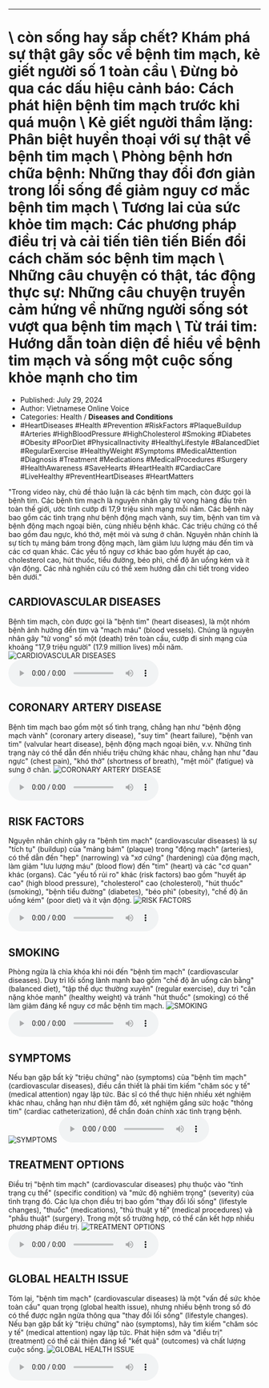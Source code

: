 
---

# \ còn sống hay sắp chết? Khám phá sự thật gây sốc về bệnh tim mạch, kẻ giết người số 1 toàn cầu \ Đừng bỏ qua các dấu hiệu cảnh báo: Cách phát hiện bệnh tim mạch trước khi quá muộn \ Kẻ giết người thầm lặng: Phân biệt huyền thoại với sự thật về bệnh tim mạch \ Phòng bệnh hơn chữa bệnh: Những thay đổi đơn giản trong lối sống để giảm nguy cơ mắc bệnh tim mạch \ Tương lai của sức khỏe tim mạch: Các phương pháp điều trị và cải tiến tiên tiến Biến đổi cách chăm sóc bệnh tim mạch \ Những câu chuyện có thật, tác động thực sự: Những câu chuyện truyền cảm hứng về những người sống sót vượt qua bệnh tim mạch \ Từ trái tim: Hướng dẫn toàn diện để hiểu về bệnh tim mạch và sống một cuộc sống khỏe mạnh cho tim

- Published: July 29, 2024
- Author: Vietnamese Online Voice
- Categories: Health / **Diseases and Conditions**
- #HeartDiseases #Health #Prevention #RiskFactors #PlaqueBuildup #Arteries #HighBloodPressure #HighCholesterol #Smoking #Diabetes #Obesity #PoorDiet #PhysicalInactivity #HealthyLifestyle #BalancedDiet #RegularExercise #HealthyWeight #Symptoms #MedicalAttention #Diagnosis #Treatment #Medications #MedicalProcedures #Surgery #HealthAwareness #SaveHearts #HeartHealth #CardiacCare #LiveHealthy #PreventHeartDiseases #HeartMatters

"Trong video này, chủ đề thảo luận là các bệnh tim mạch, còn được gọi là bệnh tim. Các bệnh tim mạch là nguyên nhân gây tử vong hàng đầu trên toàn thế giới, ước tính cướp đi 17,9 triệu sinh mạng mỗi năm. Các bệnh này bao gồm các tình trạng như bệnh động mạch vành, suy tim, bệnh van tim và bệnh động mạch ngoại biên, cùng nhiều bệnh khác. Các triệu chứng có thể bao gồm đau ngực, khó thở, mệt mỏi và sưng ở chân. Nguyên nhân chính là sự tích tụ mảng bám trong động mạch, làm giảm lưu lượng máu đến tim và các cơ quan khác. Các yếu tố nguy cơ khác bao gồm huyết áp cao, cholesterol cao, hút thuốc, tiểu đường, béo phì, chế độ ăn uống kém và ít vận động. Các nhà nghiên cứu có thể xem hướng dẫn chi tiết trong video bên dưới."


## CARDIOVASCULAR DISEASES

Bệnh tim mạch, còn được gọi là "bệnh tim" (heart diseases), là một nhóm bệnh ảnh hưởng đến tim và "mạch máu" (blood vessels). Chúng là nguyên nhân gây "tử vong" số một (death) trên toàn cầu, cướp đi sinh mạng của khoảng "17,9 triệu người" (17.9 million lives) mỗi năm.
![CARDIOVASCULAR DISEASES](https://http-archiver-apis-production-80.schnworks.com/storage/images/transitions/2024-07-29/transition--14787892481-Montserrat-Regular-4A148C.jpg)
<audio controls>
    <source src="https://http-archiver-apis-production-80.schnworks.com/storage/storage/audio/file-22212909489.mp3" type="audio/mpeg">
</audio>



## CORONARY ARTERY DISEASE

Bệnh tim mạch bao gồm một số tình trạng, chẳng hạn như "bệnh động mạch vành" (coronary artery disease), "suy tim" (heart failure), "bệnh van tim" (valvular heart disease), bệnh động mạch ngoại biên, v.v. Những tình trạng này có thể dẫn đến nhiều triệu chứng khác nhau, chẳng hạn như "đau ngực" (chest pain), "khó thở" (shortness of breath), "mệt mỏi" (fatigue) và sưng ở chân.
![CORONARY ARTERY DISEASE](https://http-archiver-apis-production-80.schnworks.com/storage/images/transitions/2024-07-29/transition--22359720423-Montserrat-Regular-4A148C.jpg)
<audio controls>
    <source src="https://http-archiver-apis-production-80.schnworks.com/storage/storage/audio/file-31340525431.mp3" type="audio/mpeg">
</audio>



## RISK FACTORS

Nguyên nhân chính gây ra "bệnh tim mạch" (cardiovascular diseases) là sự "tích tụ" (buildup) của "mảng bám" (plaque) trong "động mạch" (arteries), có thể dẫn đến "hẹp" (narrowing) và "xơ cứng" (hardening) của động mạch, làm giảm "lưu lượng máu" (blood flow) đến "tim" (heart) và các "cơ quan" khác (organs). Các "yếu tố rủi ro" khác (risk factors) bao gồm "huyết áp cao" (high blood pressure), "cholesterol" cao (cholesterol), "hút thuốc" (smoking), "bệnh tiểu đường" (diabetes), "béo phì" (obesity), "chế độ ăn uống kém" (poor diet) và ít vận động.
![RISK FACTORS](https://http-archiver-apis-production-80.schnworks.com/storage/images/transitions/2024-07-29/transition--33497790908-Montserrat-Regular-1A237E.jpg)
<audio controls>
    <source src="https://http-archiver-apis-production-80.schnworks.com/storage/storage/audio/file-6267914330.mp3" type="audio/mpeg">
</audio>



## SMOKING

Phòng ngừa là chìa khóa khi nói đến "bệnh tim mạch" (cardiovascular diseases). Duy trì lối sống lành mạnh bao gồm "chế độ ăn uống cân bằng" (balanced diet), "tập thể dục thường xuyên" (regular exercise), duy trì "cân nặng khỏe mạnh" (healthy weight) và tránh "hút thuốc" (smoking) có thể làm giảm đáng kể nguy cơ mắc bệnh tim mạch.
![SMOKING](https://http-archiver-apis-production-80.schnworks.com/storage/images/transitions/2024-07-29/transition-1880707962-Montserrat-SemiBold-880E4F.jpg)
<audio controls>
    <source src="https://http-archiver-apis-production-80.schnworks.com/storage/storage/audio/file-18331544038.mp3" type="audio/mpeg">
</audio>



## SYMPTOMS

Nếu bạn gặp bất kỳ "triệu chứng" nào (symptoms) của "bệnh tim mạch" (cardiovascular diseases), điều cần thiết là phải tìm kiếm "chăm sóc y tế" (medical attention) ngay lập tức. Bác sĩ có thể thực hiện nhiều xét nghiệm khác nhau, chẳng hạn như điện tâm đồ, xét nghiệm gắng sức hoặc "thông tim" (cardiac catheterization), để chẩn đoán chính xác tình trạng bệnh.
![SYMPTOMS](https://http-archiver-apis-production-80.schnworks.com/storage/images/transitions/2024-07-29/transition--3834280622-Montserrat-SemiBold-7B1FA2.jpg)
<audio controls>
    <source src="https://http-archiver-apis-production-80.schnworks.com/storage/storage/audio/file-8855317379.mp3" type="audio/mpeg">
</audio>



## TREATMENT OPTIONS

Điều trị "bệnh tim mạch" (cardiovascular diseases) phụ thuộc vào "tình trạng cụ thể" (specific condition) và "mức độ nghiêm trọng" (severity) của tình trạng đó. Các lựa chọn điều trị bao gồm "thay đổi lối sống" (lifestyle changes), "thuốc" (medications), "thủ thuật y tế" (medical procedures) và "phẫu thuật" (surgery). Trong một số trường hợp, có thể cần kết hợp nhiều phương pháp điều trị.
![TREATMENT OPTIONS](https://http-archiver-apis-production-80.schnworks.com/storage/images/transitions/2024-07-29/transition-19548732348-Montserrat-ExtraBold-880E4F.jpg)
<audio controls>
    <source src="https://http-archiver-apis-production-80.schnworks.com/storage/storage/audio/file-34721889959.mp3" type="audio/mpeg">
</audio>



## GLOBAL HEALTH ISSUE

Tóm lại, "bệnh tim mạch" (cardiovascular diseases) là một "vấn đề sức khỏe toàn cầu" quan trọng (global health issue), nhưng nhiều bệnh trong số đó có thể được ngăn ngừa thông qua "thay đổi lối sống" (lifestyle changes). Nếu bạn gặp bất kỳ "triệu chứng" nào (symptoms), hãy tìm kiếm "chăm sóc y tế" (medical attention) ngay lập tức. Phát hiện sớm và "điều trị" (treatment) có thể cải thiện đáng kể "kết quả" (outcomes) và chất lượng cuộc sống.
![GLOBAL HEALTH ISSUE](https://http-archiver-apis-production-80.schnworks.com/storage/images/transitions/2024-07-29/transition--35734612002-Montserrat-Medium-7B1FA2.jpg)
<audio controls>
    <source src="https://http-archiver-apis-production-80.schnworks.com/storage/storage/audio/file-12320641805.mp3" type="audio/mpeg">
</audio>

